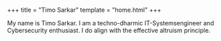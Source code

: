 +++
title = "Timo Sarkar"
template = "home.html"
+++

My name is Timo Sarkar. I am a techno-dharmic IT-Systemsengineer and Cybersecurity enthusiast. I do align with the effective altruism principle. 